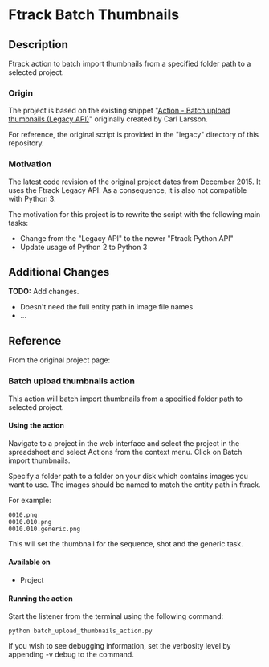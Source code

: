 # Ftrack Batch Thumbnails

## Description

Ftrack action to batch import thumbnails from a specified folder path to a selected project.

### Origin

The project is based on the existing snippet "[Action - Batch upload thumbnails (Legacy API)](https://bitbucket.org/ftrack/workspace/snippets/yK6p)" originally created by Carl Larsson.

For reference, the original script is provided in the "legacy" directory of this repository.

### Motivation

The latest code revision of the original project dates from December 2015.
It uses the Ftrack Legacy API.
As a consequence, it is also not compatible with Python 3.

The motivation for this project is to rewrite the script with the following main tasks:
* Change from the "Legacy API" to the newer "Ftrack Python API"
* Update usage of Python 2 to Python 3


## Additional Changes

**TODO:** Add changes.
* Doesn't need the full entity path in image file names
* ...


## Reference

From the original project page:

### Batch upload thumbnails action

This action will batch import thumbnails from a specified folder path to selected project.


#### Using the action

Navigate to a project in the web interface and select the project in the spreadsheet and select Actions from the context menu. Click on Batch import thumbnails.

Specify a folder path to a folder on your disk which contains images you want to use. The images should be named to match the entity path in ftrack.

For example:
```
0010.png
0010.010.png
0010.010.generic.png
```
This will set the thumbnail for the sequence, shot and the generic task.


#### Available on

* Project


#### Running the action

Start the listener from the terminal using the following command:
```
python batch_upload_thumbnails_action.py
```

If you wish to see debugging information, set the verbosity level by appending -v debug to the command.
